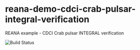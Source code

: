 # reana-demo-cdci-crab-pulsar-integral-verification
REANA example - CDCI Crab pulsar INTEGRAL verification

![Build Status](https://travis-ci.org/volodymyrss/reana-demo-cdci-crab-pulsar-integral-verification.svg?branch=master)

